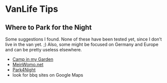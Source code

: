 # VanLife Tips

## Where to Park for the Night

Some suggestions I found. None of these have been tested yet, since I don’t live in the van yet. ;) Also, some might be focused on Germany and Europe and can be pretty useless elsewhere.

* [Camp in my Garden](http://campinmygarden.com/)
* [MeinWomo.net](http://meinwomo.net/)
* [Park4Night](https://www.park4night.com/)
* look for bbq sites on Google Maps

